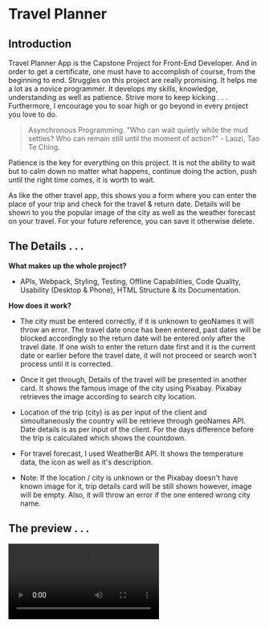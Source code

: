 # **Travel Planner**

## Introduction
Travel Planner App is the Capstone Project for Front-End Developer.  And in order to get a certificate, one must have to accomplish of course, from the beginning to end.  Struggles on this project are really promising.  It helps me a lot as a novice programmer.  It develops my skills, knowledge, understanding as well as patience.  Strive more to keep kicking . . . Furthermore, I encourage you to soar high or go beyond in every project you love to do.

>Asynchronous Programming. "Who can wait quietly while the mud settles?  Who can remain still until the moment of action?" - Laozi, Tao Te Ching.

Patience is the key for everything on this project.  It is not the ability to wait but to calm down no matter what happens, continue doing the action, push until the right time comes, it is worth to wait.

As like the other travel app, this shows you a form where you can enter the place of your trip and check for the travel & return date.  Details will be shown to you the popular image of the city as well as the weather forecast on your travel.  For your future reference, you can save it otherwise delete.

## The Details  . . .
**What makes up the whole project?**

- APIs, Webpack, Styling, Testing, Offline Capabilities, Code Quality, Usability (Desktop & Phone), HTML Structure & its Documentation.

**How does it work?**

- The city must be entered correctly, if it is unknown to geoNames it will throw an error.  The travel date once has been entered, past dates will be blocked accordingly so the return date will be entered only after the travel date. If one wish to enter the return date first and it is the current date or earlier before the travel date, it will not proceed or search won't process until it is corrected.

- Once it get through, Details of the travel will be presented in another card.  It shows the famous image of the city using Pixabay.  Pixabay retrieves the image according to search city location.

- Location of the trip (city) is as per input of the client and simoultaneously the country will be retrieve through geoNames API. Date details is as per input of the client. For the days difference before the trip is calculated which shows the countdown.

- For travel forecast, I used WeatherBit API.  It shows the temperature data, the icon as well as it's description.

- Note: If the location / city is unknown or the Pixabay doesn't have known image for it, trip details card will be still shown however, image will be empty. Also, it will throw an error if the one entered wrong city name.

## The preview . . .


<video src = "../media/img-video/app-preview-n.mp4" controls ="controls" style = "max-width: 730px;"></video>


